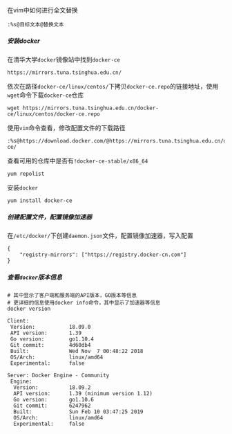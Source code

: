 在vim中如何进行全文替换

```
:%s@目标文本@替换文本
```



##### 安装docker

在清华大学`docker`镜像站中找到`docker-ce`

```
https://mirrors.tuna.tsinghua.edu.cn/
```

依次在路径`docker-ce/linux/centos/`下拷贝`docker-ce.repo`的链接地址，使用`wget`命令下载`docker-ce`仓库

```
wget https://mirrors.tuna.tsinghua.edu.cn/docker-ce/linux/centos/docker-ce.repo
```

使用`vim`命令查看，修改配置文件的下载路径

```
:%s@https://download.docker.com/@https://mirrors.tuna.tsinghua.edu.cn/docker-ce/
```

查看可用的仓库中是否有`!docker-ce-stable/x86_64`

```
yum repolist
```

安装`docker`

```
yum install docker-ce
```



##### 创建配置文件，配置镜像加速器

在`/etc/docker/`下创建`daemon.json`文件，配置镜像加速器，写入配置

```
{
	"registry-mirrors": ["https://registry.docker-cn.com"]
}
```



##### 查看`docker`版本信息

```shell
# 其中显示了客户端和服务端的API版本，GO版本等信息
# 更详细的信息使用docker info命令，其中显示了加速器等信息
docker version

Client:
 Version:           18.09.0
 API version:       1.39
 Go version:        go1.10.4
 Git commit:        4d60db4
 Built:             Wed Nov  7 00:48:22 2018
 OS/Arch:           linux/amd64
 Experimental:      false

Server: Docker Engine - Community
 Engine:
  Version:          18.09.2
  API version:      1.39 (minimum version 1.12)
  Go version:       go1.10.6
  Git commit:       6247962
  Built:            Sun Feb 10 03:47:25 2019
  OS/Arch:          linux/amd64
  Experimental:     false
```




